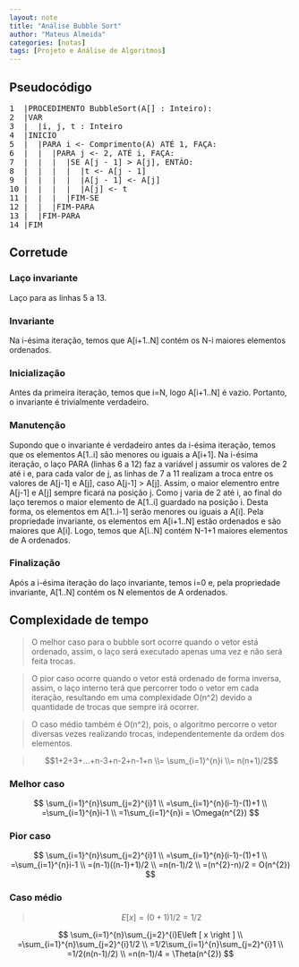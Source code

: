 ```yaml
---
layout: note
title: "Análise Bubble Sort"
author: "Mateus Almeida"
categories: [notas]
tags: [Projeto e Análise de Algoritmos]
---
```


## Pseudocódigo

<pre class="responsive-latex">
1  |PROCEDIMENTO BubbleSort(A[] : Inteiro):
2  |VAR
3  |  |i, j, t : Inteiro
4  |INICIO
5  |  |PARA i <- Comprimento(A) ATÉ 1, FAÇA:
6  |  |  |PARA j <- 2, ATÉ i, FAÇA:
7  |  |  |  |SE A[j - 1] > A[j], ENTÃO:
8  |  |  |  |  |t <- A[j - 1]
9  |  |  |  |  |A[j - 1] <- A[j]
10 |  |  |  |  |A[j] <- t
11 |  |  |  |FIM-SE
12 |  |  |FIM-PARA
13 |  |FIM-PARA
14 |FIM
</pre>

## Corretude

### Laço invariante
Laço para as linhas 5 a 13.

### Invariante
Na i-ésima iteração, temos que A[i+1..N] contém os N-i maiores elementos ordenados.

### Inicialização
Antes da primeira iteração, temos que i=N, logo A[i+1..N] é vazio. Portanto, o invariante é trivialmente verdadeiro.

### Manutenção
Supondo que o invariante é verdadeiro antes da i-ésima iteração, temos que os elementos A[1..i] são menores ou iguais a A[i+1]. Na i-ésima iteração, o laço PARA (linhas 6 a 12) faz a variável j assumir os valores de 2 até i e, para cada valor de j, as linhas de 7 a 11 realizam a troca entre os valores de A[j-1] e A[j], caso A[j-1] > A[j]. Assim, o maior elementro entre A[j-1] e A[j] sempre ficará na posição j. Como j varia de 2 até i, ao final do laço teremos o maior elemento de A[1..i] guardado na posição i. Desta forma, os elementos em A[1..i-1] serão menores ou iguais a A[i]. Pela propriedade invariante, os elementos em A[i+1..N] estão ordenados e são maiores que A[i]. Logo, temos que A[i..N] contém N-1+1 maiores elementos de A ordenados.

### Finalização
Após a i-ésima iteração do laço invariante, temos i=0 e, pela propriedade invariante, A[1..N] contém os N elementos de A ordenados.

## Complexidade de tempo
>O melhor caso para o bubble sort ocorre quando o vetor está ordenado, assim, o laço será executado apenas uma vez e não será feita trocas. 

>O pior caso ocorre quando o vetor está ordenado de forma inversa, assim, o laço interno terá que percorrer todo o vetor em cada iteração, resultando em uma complexidade O(n^2) devido a quantidade de trocas que sempre irá ocorrer.

>O caso médio também é O(n^2), pois, o algoritmo percorre o vetor diversas vezes realizando trocas, independentemente da ordem dos elementos.

>$$1+2+3+...+n-3+n-2+n-1+n 
>\\= \sum_{i=1}^{n}i \\= n(n+1)/2$$

### Melhor caso

$$
\sum_{i=1}^{n}\sum_{j=2}^{i}1
\\
=\sum_{i=1}^{n}(i-1)-(1)+1
\\
=\sum_{i=1}^{n}i-1
\\
=1\sum_{i=1}^{n}i = \Omega(n^{2})
$$

### Pior caso

$$
\sum_{i=1}^{n}\sum_{j=2}^{i}1
\\
=\sum_{i=1}^{n}(i-1)-(1)+1
\\
=\sum_{i=1}^{n}i-1
\\
=(n-1)((n-1)+1)/2
\\
=n(n-1)/2
\\
=(n^{2}-n)/2 = O(n^{2})
$$

### Caso médio
>$$E\left [ x \right ] = (0 + 1)1/2 = 1/2$$

$$
\sum_{i=1}^{n}\sum_{j=2}^{i}E\left [ x \right ]
\\
=\sum_{i=1}^{n}\sum_{j=2}^{i}1/2
\\
=1/2\sum_{i=1}^{n}\sum_{j=2}^{i}1
\\
=1/2(n(n-1)/2)
\\
=n(n-1)/4 = \Theta(n^{2})
$$